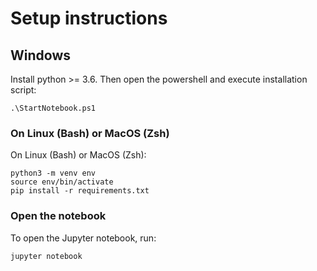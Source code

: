 # Setup instructions

## Windows 
Install python >= 3.6. Then open the powershell and execute installation script:
```
.\StartNotebook.ps1
```
### On Linux (Bash) or MacOS (Zsh)
On Linux (Bash) or MacOS (Zsh):
```
python3 -m venv env
source env/bin/activate
pip install -r requirements.txt
```

### Open the notebook
To open the Jupyter notebook, run:
```
jupyter notebook
```

